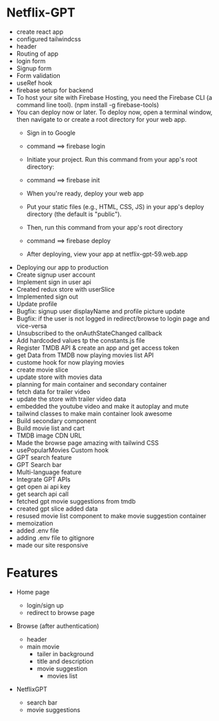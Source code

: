 # Netflix-GPT
- create react app
- configured tailwindcss
- header
- Routing of app
- login form
- Signup form
- Form validation
- useRef hook
- firebase setup for backend
- To host your site with Firebase Hosting, you need the Firebase CLI (a command line tool). (npm install -g firebase-tools)
- You can deploy now or later. To deploy now, open a terminal window, then navigate to or create a root directory for your web app.
    - Sign in to Google
    - command ==> firebase login
    - Initiate your project. Run this command from your app's root directory:

    - command ==> firebase init
    - When you're ready, deploy your web app
    - Put your static files (e.g., HTML, CSS, JS) in your app's deploy directory (the default is "public"). 
    - Then, run this command from your app's root directory

    - command ==> firebase deploy
    - After deploying, view your app at netflix-gpt-59.web.app
- Deploying our app to production
- Create signup user account
- Implement sign in user api
- Created redux store with userSlice
- Implemented sign out
- Update profile
- Bugfix: signup user displayName and profile picture update
- Bugfix: if the user is not logged in redirect/browse to login page and vice-versa
- Unsubscribed to the onAuthStateChanged callback
- Add hardcoded values tp the constants.js file
- Register TMDB API & create an app and get access token
- get Data from TMDB now playing movies list API
- custome hook for now playing movies
- create movie slice
- update store with movies data
- planning for main container and secondary container
- fetch data for trailer video
- update the store with trailer video data
- embedded the youtube video and make it autoplay and mute
- tailwind classes to make main container look awesome
- Build secondary component
- Build movie list and cart
- TMDB image CDN URL
- Made the browse page amazing with tailwind CSS
- usePopularMovies Custom hook
- GPT search feature
- GPT Search bar
- Multi-language feature 
- Integrate GPT APIs
- get open ai api key
- get search api call
- fetched gpt movie suggestions from tmdb
- created gpt slice added data
- resused movie list component to make movie suggestion container
- memoization
- added .env file
- adding .env file to gitignore
- made our site responsive


# Features
- Home page
    - login/sign up
    - redirect to browse page
- Browse (after authentication)
    - header
    - main movie
        - tailer in background
        - title and description
        - movie suggestion
            - movies list

- NetflixGPT
    - search bar
    - movie suggestions